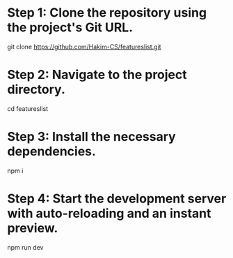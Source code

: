 # Step 1: Clone the repository using the project's Git URL.
git clone https://github.com/Hakim-CS/featureslist.git

# Step 2: Navigate to the project directory.
cd featureslist

# Step 3: Install the necessary dependencies.
npm i

# Step 4: Start the development server with auto-reloading and an instant preview.
npm run dev
